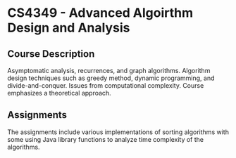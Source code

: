 # CS4349 - Advanced Algoirthm Design and Analysis
## Course Description
Asymptomatic analysis, recurrences, and graph algorithms. Algorithm design techniques such as greedy method, dynamic programming, and divide-and-conquer. Issues from computational complexity. Course emphasizes a theoretical approach. 

## Assignments
The assignments include various implementations of sorting algorithms with some using Java library functions to analyze time complexity of the algorithms.